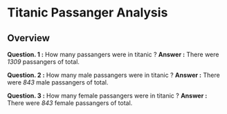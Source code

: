 # Titanic Passanger Analysis
## Overview
**Question. 1 :** How many passangers were in titanic ?
**Answer :** There were *1309* passangers of total.

**Question. 2 :** How many male passangers were in titanic ?
**Answer :** There were *843* male passangers of total.

**Question. 3 :** How many female passangers were in titanic ?
**Answer :** There were *843* female passangers of total.





<!-- # Titanic Passangers Predictions -->

<!-- Ref: DataFrames -->